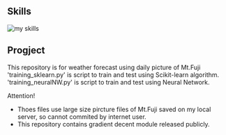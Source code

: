 <!-- 3. 好きな技術スタックに変更 -->
<!-- ライトモート：theme=light, ダークモート：theme=dark -->
<!-- アイコンの選択肢一覧：https://arc.net/l/quote/zizyykfh -->
## Skills
<img alt="my skills" src="https://skillicons.dev/icons?theme=dark&perline=7&i=python" />
<br>

## Progject
This repository is for weather forecast using daily picture of Mt.Fuji
'training_sklearn.py' is script to train and test using Scikit-learn algorithm.
'training_neuralNW.py' is script to train and test using Neural Network.

Attention!
- Thoes files use large size pircture files of Mt.Fuji saved on my local server, 
so cannot commited by internet user.
- This repository contains gradient decent module released publicly.
